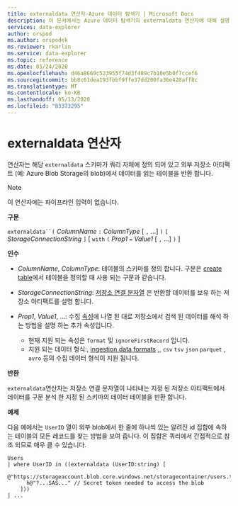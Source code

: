 ```yaml
---
title: externaldata 연산자-Azure 데이터 탐색기 | Microsoft Docs
description: 이 문서에서는 Azure 데이터 탐색기의 externaldata 연산자에 대해 설명 합니다.
services: data-explorer
author: orspod
ms.author: orspodek
ms.reviewer: rkarlin
ms.service: data-explorer
ms.topic: reference
ms.date: 03/24/2020
ms.openlocfilehash: d46a8669c523955f74d3f489c7b10e5b0f7ccef6
ms.sourcegitcommit: bb8c61dea193fbbf9ffe37dd200fa36e428aff8c
ms.translationtype: MT
ms.contentlocale: ko-KR
ms.lasthandoff: 05/13/2020
ms.locfileid: "83373295"
---
```

# <a name="externaldata-operator"></a>externaldata 연산자

연산자는 해당 `externaldata` 스키마가 쿼리 자체에 정의 되어 있고 외부 저장소 아티팩트 (예: Azure Blob Storage의 blob)에서 데이터를 읽는 테이블을 반환 합니다.

> [!NOTE]
> 이 연산자에는 파이프라인 입력이 없습니다.

**구문**

`externaldata``(` *ColumnName* `:` *ColumnType* [ `,` ...] `)` `[` *StorageConnectionString* `]` [ `with` `(` *Prop1* `=` *Value1* [ `,` ...] `)` ]

**인수**

* *ColumnName*, *ColumnType*: 테이블의 스키마를 정의 합니다.
  구문은 [create table](../management/create-table-command.md)에서 테이블을 정의할 때 사용 되는 구문과 같습니다.

* *StorageConnectionString*: [저장소 연결 문자열](../api/connection-strings/storage.md) 은 반환할 데이터를 보유 하는 저장소 아티팩트를 설명 합니다.

* *Prop1*, *Value1*, ...: 수집 [속성](../management/data-ingestion/index.md)에 나열 된 대로 저장소에서 검색 된 데이터를 해석 하는 방법을 설명 하는 추가 속성입니다.
    * 현재 지원 되는 속성은 `format` 및 `ignoreFirstRecord` 입니다.
    * 지원 되는 데이터 형식:, [ingestion data formats](../../ingestion-supported-formats.md) ,, `csv` `tsv` `json` `parquet` , `avro` 등의 수집 데이터 형식이 지원 됩니다.

**반환**

`externaldata`연산자는 저장소 연결 문자열이 나타내는 지정 된 저장소 아티팩트에서 데이터를 구문 분석 한 지정 된 스키마의 데이터 테이블을 반환 합니다.

**예제**

다음 예에서는 `UserID` 열이 외부 blob에서 한 줄에 하나씩 있는 알려진 id 집합에 속하는 테이블의 모든 레코드를 찾는 방법을 보여 줍니다.
이 집합은 쿼리에서 간접적으로 참조 되므로 매우 클 수 있습니다.

```
Users
| where UserID in ((externaldata (UserID:string) [
    @"https://storageaccount.blob.core.windows.net/storagecontainer/users.txt"
      h@"?...SAS..." // Secret token needed to access the blob
    ]))
| ...
```